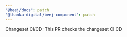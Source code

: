 ```yaml
---
"@beej/docs": patch
"@thanka-digital/beej-component": patch
---
```


Changeset CI/CD: This PR checks the changeset CI CD
